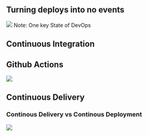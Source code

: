 ## Turning deploys into no events

![](https://blog.cloudhm.co.th/wp-content/uploads/2021/03/ci-cd.png)
Note: One key State of DevOps


## Continuous Integration


## Github Actions

![](https://miro.medium.com/v2/resize:fit:1400/format:webp/1*8mUtip6z_oydfLi4P86KUw.png)


## Continuous Delivery


### Continous Delivery vs Continous Deployment
![](https://blog.crisp.se/wp-content/uploads/2013/02/continuous-delivery-deployment-sm.jpg)

